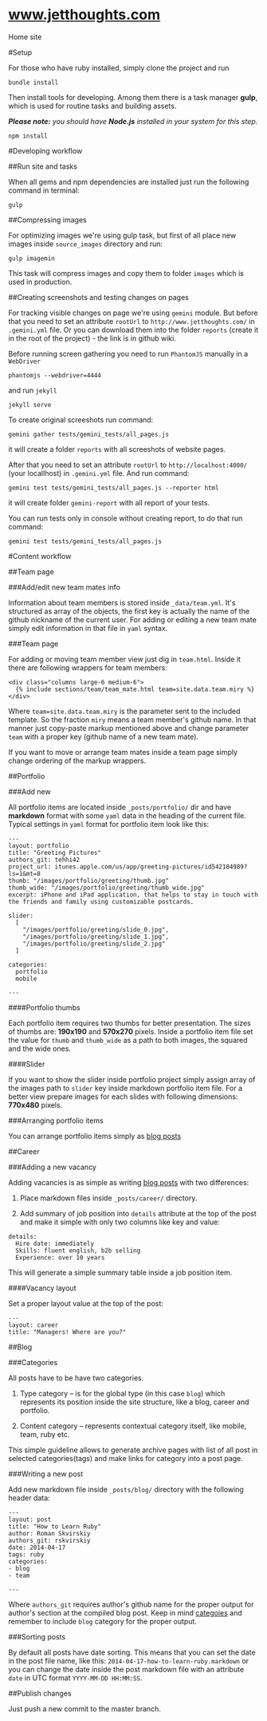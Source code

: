 www.jetthoughts.com
=====================

Home site

#Setup

For those who have ruby installed, simply clone the project and run

```
bundle install
```

Then install tools for developing. Among them there is a task manager **gulp**, which is used for routine tasks and building assets.

*__Please note:__ you should have __Node.js__ installed in your system for this step*.

```
npm install
```

#Developing workflow

##Run site and tasks

When all gems and npm dependencies are installed just run the following command in terminal:

```
gulp
```

##Compressing images

For optimizing images we're using gulp task, but first of all place new images inside `source_images` directory and run:

```
gulp imagemin
```

This task will compress images and copy them to folder `images` which is used in production.

##Creating screenshots and testing changes on pages

For tracking visible changes on page we're using `gemini` module.
But before that you need to set an attribute `rootUrl` to `http://www.jetthoughts.com/` in `.gemini.yml` file.
Or you can download them into the folder `reports` (create it in the root of the project) - the link is in github wiki.

Before running screen gathering you need to run `PhantomJS` manually in a `WebDriver`

```
phantomjs --webdriver=4444
```

and run `jekyll`

```
jekyll serve
```

To create original screeshots run command:

```
gemini gather tests/gemini_tests/all_pages.js
```

it will create a folder `reports` with all screeshots of website pages.

After that you need to set an attribute `rootUrl` to `http://localhost:4000/` (your locallhost) in `.gemini.yml` file.
And run command:

```
gemini test tests/gemini_tests/all_pages.js --reporter html
```

it will create folder `gemini-report` with all report of your tests.

You can run tests only in console without creating report, to do that run command:

```
gemini test tests/gemini_tests/all_pages.js
```


#Content workflow

##Team page

###Add/edit new team mates info

Information about team members is stored inside `_data/team.yml`. It's structured as array of the objects, the first key is actually the name of the github nickname of the current user.
For adding or editing a new team mate simply edit information in that file in `yaml` syntax.

###Team page

For adding or moving team member view just dig in `team.html`. Inside it there are following wrappers for team members:

```
<div class="columns large-6 medium-6">
  {% include sections/team/team_mate.html team=site.data.team.miry %}
</div>
```

Where `team=site.data.team.miry` is the parameter sent to the included template. So the fraction `miry` means a team member's github name.
In that manner just copy-paste markup mentioned above and change parameter `team` with a proper key (github name of a new team mate).

If you want to move or arrange team mates inside a team page simply change ordering of the markup wrappers.

##Portfolio

###Add new

All portfolio items are located inside `_posts/portfolio/` dir and have __markdown__ format with some `yaml` data in the heading of the current file. Typical settings in `yaml` format for portfolio item look like this:

```
---
layout: portfolio
title: "Greeting Pictures"
authors_git: tehhi42
project_url: itunes.apple.com/us/app/greeting-pictures/id542184989?ls=1&mt=8
thumb: "/images/portfolio/greeting/thumb.jpg"
thumb_wide: "/images/portfolio/greeting/thumb_wide.jpg"
excerpt: iPhone and iPad application, that helps to stay in touch with the friends and family using customizable postcards.

slider:
  [
    "/images/portfolio/greeting/slide_0.jpg",
    "/images/portfolio/greeting/slide_1.jpg",
    "/images/portfolio/greeting/slide_2.jpg"
  ]

categories:
  portfolio
  mobile

---
```

####Portfolio thumbs

Each portfolio item requires two thumbs for better presentation. The sizes of thumbs are: __190x190__ and __570x270__ pixels.
Inside a portfolio item file set the value for `thumb` and `thumb_wide` as a path to both images, the squared and the wide ones.

####Slider

If you want to show the slider inside portfolio project simply assign array of the images path to `slider` key inside markdown portfolio item file.
For a better view prepare images for each slides with following dimensions: __770x480__ pixels.

###Arranging portfolio items

You can arrange portfolio items simply as [blog posts](#sorting-posts)

##Career

###Adding a new vacancy

Adding vacancies is as simple as writing [blog posts](#writting-a-new-post) with two differences:

  1. Place markdown files inside `_posts/career/` directory.

  2. Add summary of job position into `details` attribute at the top of the post and make it simple with only two columns like key and value:

```
details:
  Hire date: immediately
  Skills: fluent english, b2b selling
  Experience: over 10 years
```
This will generate a simple summary table inside a job position item.

####Vacancy layout

Set a proper layout value at the top of the post:

```
---
layout: career
title: "Managers! Where are you?"
```

##Blog

###Categories

All posts have to be have two categories.

  1. Type category – is for the global type (in this case `blog`) which represents its position inside the site structure, like a blog, career and portfolio.

  2. Content category – represents contextual category itself, like mobile, team, ruby etc.

This simple guideline allows to generate archive pages with list of all post in selected categories(tags) and make links for category into a post page.

###Writing a new post

Add new markdown file inside `_posts/blog/` directory with the following header data:

```
---
layout: post
title: "How to Learn Ruby"
author: Roman Skvirskiy
authors_git: rskvirskiy
date: 2014-04-17
tags: ruby
categories:
- blog
- team

---
```

Where `authors_git` requires author's github name for the proper output for author's section at the compiled blog post.
Keep in mind [categoies](#categories) and remember to include `blog` category for the proper output.

###Sorting posts

By default all posts have date sorting. This means that you can set the date in the post file name, like this: `2014-04-17-how-to-learn-ruby.markdown` or you can change the date inside the post markdown file with an attribute `date` in UTC format `YYYY-MM-DD HH:MM:SS`.

##Publish changes

Just push a new commit to the master branch.
